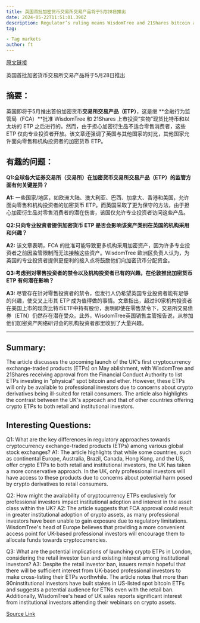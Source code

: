 ```yaml
---
title: 英国首批加密货币交易所交易产品将于5月28日推出
date: 2024-05-22T11:51:01.390Z
description: Regulator’s ruling means WisdomTree and 21Shares bitcoin and ether products will be off limits to retail investors
tag: 

- Tag markets
author: ft
---
```


[原文链接](https://ft.com/content/76e9ecf3-4429-42c5-a945-43ab92abfda4)

英国首批加密货币交易所交易产品将于5月28日推出

## 摘要： 

英国即将于5月推出首份加密货币**交易所交易产品（ETP）**，这是继 **金融行为监管局（FCA）**批准 WisdomTree 和 21Shares 上市投资“实物”现货比特币和以太坊的 ETP 之后进行的。然而，由于担心加密衍生品不适合零售消费者，这些 ETP 仅向专业投资者开放。该文章还强调了英国与其他国家的对比，其他国家允许面向零售和机构投资者的加密货币 ETP。

## 有趣的问题： 

**Q1:全球各大证券交易所（交易所）在加密货币交易所交易产品（ETP）的监管方面有何关键差异？**

**A1:** 一些国家/地区，如欧洲大陆、澳大利亚、巴西、加拿大、香港和美国，允许面向零售和机构投资者的加密货币 ETP。而英国采取了更为保守的方法，由于担心加密衍生品对零售消费者的潜在伤害，该国仅允许专业投资者访问这些产品。

**Q2:只向专业投资者提供加密货币 ETP 是否会影响该资产类别在英国的机构采用和兴趣？**

 **A2:** 该文章表明，FCA 的批准可能导致更多机构采用加密资产，因为许多专业投资者之前因监管限制而无法接触这些资产。WisdomTree 欧洲区负责人认为，为英国的专业投资者提供更便利的接入点将鼓励他们向加密货币分配资金。

**Q3:考虑到对零售投资者的禁令以及机构投资者已有的兴趣，在伦敦推出加密货币 ETP 有何潜在影响？**

 **A3:** 尽管存在针对零售投资者的禁令，但发行人仍希望英国专业投资者能有足够的兴趣，使交叉上市其 ETP 成为值得做的事情。文章指出，超过90家机构投资者在美国上市的现货比特币ETF中持有股份，表明即使在零售禁令下，交易所交易债券（ETN）仍然存在潜在受众。此外，WisdomTree英国销售主管报告说，从参加他们加密资产网络研讨会的机构投资者那里收到了大量兴趣。

---

## Summary:
The article discusses the upcoming launch of the UK's first cryptocurrency exchange-traded products (ETPs) on May ablishment, with WisdomTree and 21Shares receiving approval from the Financial Conduct Authority to list ETPs investing in "physical" spot bitcoin and ether. However, these ETPs will only be available to professional investors due to concerns about crypto derivatives being ill-suited for retail consumers. The article also highlights the contrast between the UK's approach and that of other countries offering crypto ETPs to both retail and institutional investors.

## Interesting Questions:
Q1: What are the key differences in regulatory approaches towards cryptocurrency exchange-traded products (ETPs) among various global stock exchanges?
A1: The article highlights that while some countries, such as continental Europe, Australia, Brazil, Canada, Hong Kong, and the US, offer crypto ETPs to both retail and institutional investors, the UK has taken a more conservative approach. In the UK, only professional investors will have access to these products due to concerns about potential harm posed by crypto derivatives to retail consumers.

Q2: How might the availability of cryptocurrency ETPs exclusively for professional investors impact institutional adoption and interest in the asset class within the UK?
A2: The article suggests that FCA approval could result in greater institutional adoption of crypto assets, as many professional investors have been unable to gain exposure due to regulatory limitations. WisdomTree's head of Europe believes that providing a more convenient access point for UK-based professional investors will encourage them to allocate funds towards cryptocurrencies.

Q3: What are the potential implications of launching crypto ETPs in London, considering the retail investor ban and existing interest among institutional investors?
A3: Despite the retail investor ban, issuers remain hopeful that there will be sufficient interest from UK-based professional investors to make cross-listing their ETPs worthwhile. The article notes that more than 90ninstitutional investors have built stakes in US-listed spot bitcoin ETFs and suggests a potential audience for ETNs even with the retail ban. Additionally, WisdomTree's head of UK sales reports significant interest from institutional investors attending their webinars on crypto assets.

[Source Link](https://ft.com/content/76e9ecf3-4429-42c5-a945-43ab92abfda4)

